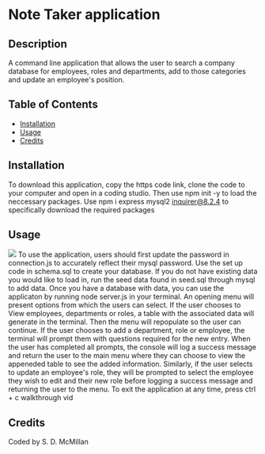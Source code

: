 # Note Taker application 
  ## Description
  A command line application that allows the user to search a company database for employees, roles and departments, add to those categories and update an employee's position.
  

  ## Table of Contents
  
  - [Installation](#installation)
  - [Usage](#usage)
  - [Credits](#credits) 
  
  ## Installation
  To download this application, copy the https code link, clone the code to your computer and open in a coding studio. Then use npm init -y to load the neccessary packages. Use npm i express mysql2 inquirer@8.2.4 to specifically download the required packages 

  ## Usage
  <img src="./Screenshot 2022-12-12 at 12-07-15 Note Taker.png"> 
  To use the application, users should first update the password in connection.js to accurately reflect their mysql password. Use the set up code in schema.sql to create your database. If you do not have existing data you would like to load in, run the seed data found in seed.sql through mysql to add data. Once you have a database with data, you can use the applicaton by running node server.js in your terminal. An opening menu will present options from which the users can select. If the user chooses to View employees, departments or roles, a table with the associated data will generate in the terminal. Then the menu will repopulate so the user can continue. If the user chooses to add a department, role or employee, the terminal will prompt them with questions required for the new entry. When the user has completed all prompts, the console will log a success message and return the user to the main menu where they can choose to view the appeneded table to see the added information. Similarly, if the user selects to update an employee's role, they will be prompted to select the employee they wish to edit and their new role before logging a success message and returning the user to the menu. To exit the application at any time, press ctrl + c
  walkthrough vid


  ## Credits
  Coded by S. D. McMillan
